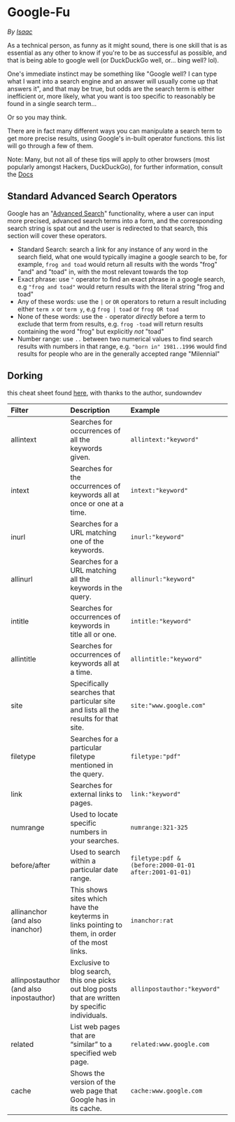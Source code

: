 # Google-Fu

_By_ [_Isaac_](../../members/members/isaac.md)

As a technical person, as funny as it might sound, there is one skill that is as essential as any other to know if you're to be as successful as possible, and that is being able to google well \(or DuckDuckGo well, or... bing well? lol\).

One's immediate instinct may be something like "Google well? I can type what I want into a search engine and an answer will usually come up that answers it", and that may be true, but odds are the search term is either inefficient or, more likely, what you want is too specific to reasonably be found in a single search term...

Or so you may think.

There are in fact many different ways you can manipulate a search term to get more precise results, using Google's in-built operator functions. this list will go through a few of them.

Note: Many, but not all of these tips will apply to other browsers \(most popularly amongst Hackers, DuckDuckGo\), for further information, consult the [Docs](https://help.duckduckgo.com/duckduckgo-help-pages/results/syntax/)

## Standard Advanced Search Operators

Google has an "[Advanced Search](https://www.google.co.uk/advanced_search)" functionality, where a user can input more precised, advanced search terms into a form, and the corresponding search string is spat out and the user is redirected to that search, this section will cover these operators.

* Standard Search: search a link for any instance of any word in the search field, what one would typically imagine a google search to be, for example, `frog and toad` would return all results with the words "frog" "and" and "toad" in, with the most relevant towards the top
* Exact phrase: use `"` operator to find an exact phrase in a google search, e.g `"frog and toad"` would return results with the literal string "frog and toad"
* Any of these words: use the `|` or `OR` operators to return a result including either `term x` or `term y`, e.g `frog | toad` or `frog OR toad`
* None of these words: use the `-` operator _directly_ before a term to exclude that term from results, e.g. `frog -toad` will return results containing the word "frog" but explicitly _not_ "toad"
* Number range: use `..` between two numerical values to find search results with numbers in that range, e.g. `"born in" 1981..1996` would find results for people who are in the generally accepted range "Milennial"

## Dorking

this cheat sheet found [here](https://gist.github.com/sundowndev/283efaddbcf896ab405488330d1bbc06), with thanks to the author, sundowndev

| Filter | Description | Example |
| :--- | :--- | :--- |
| allintext | Searches for occurrences of all the keywords given. | `allintext:"keyword"` |
| intext | Searches for the occurrences of keywords all at once or one at a time. | `intext:"keyword"` |
| inurl | Searches for a URL matching one of the keywords. | `inurl:"keyword"` |
| allinurl | Searches for a URL matching all the keywords in the query. | `allinurl:"keyword"` |
| intitle | Searches for occurrences of keywords in title all or one. | `intitle:"keyword"` |
| allintitle | Searches for occurrences of keywords all at a time. | `allintitle:"keyword"` |
| site | Specifically searches that particular site and lists all the results for that site. | `site:"www.google.com"` |
| filetype | Searches for a particular filetype mentioned in the query. | `filetype:"pdf"` |
| link | Searches for external links to pages. | `link:"keyword"` |
| numrange | Used to locate specific numbers in your searches. | `numrange:321-325` |
| before/after | Used to search within a particular date range. | `filetype:pdf & (before:2000-01-01 after:2001-01-01)` |
| allinanchor \(and also inanchor\) | This shows sites which have the keyterms in links pointing to them, in order of the most links. | `inanchor:rat` |
| allinpostauthor \(and also inpostauthor\) | Exclusive to blog search, this one picks out blog posts that are written by specific individuals. | `allinpostauthor:"keyword"` |
| related | List web pages that are “similar” to a specified web page. | `related:www.google.com` |
| cache | Shows the version of the web page that Google has in its cache. | `cache:www.google.com` |

